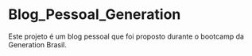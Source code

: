 # Blog_Pessoal_Generation
Este projeto é um blog pessoal que foi proposto durante o bootcamp da Generation Brasil.